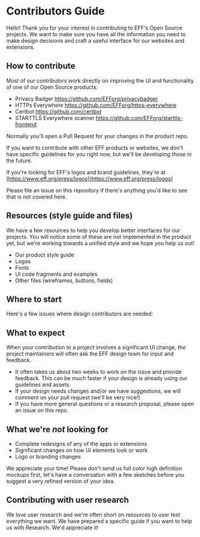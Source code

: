 # Contributors Guide

Hello! Thank you for your interest in contributing to EFF's Open Source projects. 
We want to make sure you have all the information you need to make design decisions and craft a useful interface for our websites and extensions.

## How to contribute

Most of our contributors work directly on improving the UI and functionality of one of our Open Source products:

  * Privacy Badger https://github.com/EFForg/privacybadger
  * HTTPs Everywhere https://github.com/EFForg/https-everywhere
  * Certbot https://github.com/certbot
  * STARTTLS Everywhere scanner https://github.com/EFForg/starttls-frontend
 
Normally you'll open a Pull Request for your changes in the product repo.

If you want to contribute with other EFF products or websites, we don't have specific guidelines for you right now, but we'll be developing those in the future.  

If you're looking for EFF's logos and brand guidelines, they're at [https://www.eff.org/press/logos](https://www.eff.org/press/logos)

Please file an issue on this repository if there's anything you'd like to see that is not covered here.

## Resources (style guide and files)

We have a few resources to help you develop better interfaces for our projects. You will notice some of these are not implemented in the product yet, but we're working towards a unified style and we hope you help us out!

* Our product style guide
* Logos
* Fonts
* UI code fragments and examples
* Other files (wireframes, buttons, fields)

## Where to start

Here's a few issues where design contributors are needed:


## What to expect

When your contribution to a project involves a significant UI change, the project maintainers will often ask the EFF design team for input and feedback.
* It often takes us about two weeks to work on the issue and provide feedback. This can be much faster if your design is already using our guidelines and assets.
* If your design needs changes and/or we have suggestions, we will comment on your pull request (we'll be very nice!).
* If you have more general questions or a research proposal, please open an issue on this repo.

## What we're *not* looking for

* Complete redesigns of any of the apps or extensions
* Significant changes on how UI elements look or work
* Logo or branding changes

We appreciate your time! Please don't send us full color high definition mockups first, let's have a conversation with a few sketches before you suggest a very refined version of your idea.

## Contributing with user research

We love user research and we're often short on resources to user test everything we want.  We have prepared a specific guide if you want to help us with Research.  We'd appreciate it!
